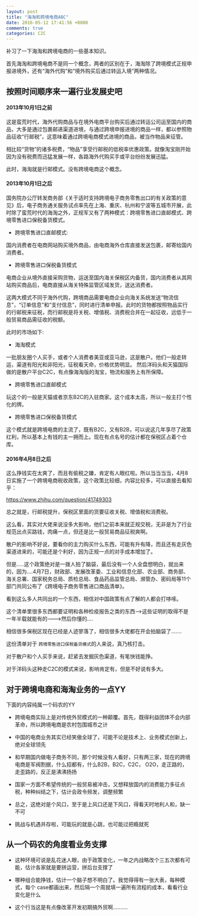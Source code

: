 ```yaml
---
layout: post
title: "海淘和跨境电商ABC"
date: 2016-05-12 17:41:56 +0800
comments: true
categories: C2C
---
```


补习了一下海淘和跨境电商的一些基本知识。

首先海淘和跨境电商不是同一个概念，两者的区别在于，海淘除了跨境模式正规申报进境外，还有“海外代购”和“境外购买后通过转运入境”两种情况。

## 按照时间顺序来一遍行业发展史吧

#### 2013年10月1日之前

这是蛮荒时代，海外代购商品与在境外电商平台购买后通过转运公司运至国内的商品，大多是通过包裹邮递渠道进境，与通过跨境申报进境的商品一样，都以参照物品征收“行邮税”，这意味着通过跨境电商模式进境的商品，被当作物品来征管。

相比较“货物”的诸多税费，“物品”享受行邮税的低税率优惠政策。就像淘宝刚开始因为没有税费而迅猛发展一样，各路海外代购买手或平台纷纷发展迅猛。

此时，海淘就是行邮模式。没有跨境电商这个概念。


#### 2013年10月1日之后

国务院办公厅转发商务部《关于适时支持跨境电子商务零售出口的有关政策的意见》后，电子商务通关服务试点率先在上海、重庆、杭州和宁波等五城市开展，此时除了蛮荒时代的海淘之外，正规军又有了两种模式：跨境零售进口直邮模式、跨境零售进口保税备货模式。

* 跨境零售进口直邮模式:

国内消费者在电商网站购买境外商品，由电商海外仓库直接发送包裹，邮寄给国内消费者。

* 跨境零售进口保税备货模式

电商企业从境外直接采购货物，运送至国内海关保税区内备货，国内消费者从其网站购买商品后，电商直接从海关特殊监管区域发货，送达消费者。

这两大模式不同于海外代购，跨境商品需要电商企业向海关系统发送“物流信息”，“订单信息”和“支付信息”，同时进行清单申报。此时的货物都按照物品实行的行邮税来征税，而行邮税是将关税、增值税、消费税合并在一起征收，远低于一般贸易商品需征收的税额。


此时的市场如下:

* 海淘模式

一批朋友圈个人买手，或者个人消费者美亚或亚马逊，这是散户。他们一般走转运，渠道有阳光和非阳光，征税看天命，价格优势明显。 然后洋码头和天猫国际做的是散户平台C2C，有点像海淘版的淘宝，物流和服务上有所保障。

* 跨境零售进口直邮模式

玩这个的一般是天猫或者京东B2C的入驻商家。这个成本太高，所以一般主打个性化的牌。

* 跨境零售进口保税备货模式

这个模式就是跨境电商的主流了，既有B2C，又有B2B，可以说这几年享尽了政策红利，所以基本上有钱的主一拥而上。现在有点名号的估计都在保税区占着个仓库。


#### 2016年4月8日之后

这么挣钱实在太爽了，而且有偷税之嫌，肯定有人眼红啦。所以当当当当，4月8日实施了一个跨境电商税收政策，这个政策比较细，内容比较多，可以直接去看知乎：

https://www.zhihu.com/question/41749303

总之就是，行邮税提升，保税区里面的货要征收关税、增值税和消费税。

这么看，其实对大佬来说没多大影响，他们之前本来就正规交税，无非是为了行业规范出点买路钱，肉痛一点，但还是比一般贸易商品征税爽啊。

散户的影响不好说，要看你的主力购买什么东西，可能有升有降，而且还有走灰色渠道进来的，可能还是个利好，因为正规一点的对手成本增加了。

但是.....这个政策绝对是一拨人拍了脑袋，最后没有一个人全盘想明白，就出来的，因为....4月7日，财政部、发展改革委、工业和信息化部、农业部、商务部、海关总署、国家税务总局、质检总局、食品药品监管总局、濒管办、密码局等11个部门共同公布了《跨境电子商务零售进口商品清单》。

看到这么多人共同出的一个东西，相信对中国政策有点了解的人都会打哆嗦。

这个清单里很多东西都要证明和各种检疫报告之类的东西-->这些证明的取得不是一年半载就能有的--->然后你懂的....

相信很多保税区现在已经是人迹寥落了，相信很多大佬都在开会拍脑袋了.......

这份清单对于 `跨境零售进口保税备货模式`的人来说，真乃核打击。

对于散户和个人买手来说，赶紧去发掘灰色渠道，有笔快钱能挣。

对于洋码头这种走C2C的模式来说，影响肯定有，但是不好说有多大。


## 对于跨境电商和海淘业务的一点YY

下面的内容纯属一个码农的YY

* 跨境电商实际上是对传统外贸模式的一种颠覆。首先，既得利益团体不会内部革命，所以跨境电商是农村包围城市之计

* 中国的电商业务其实已经笑傲全球了，可能不论是技术上、业务模式创新上，绝对全球领先

* 和早期国内做电子商务不同，那个时候没有人看好，只有两三家，现在的跨境电商是军阀割据，什么招都有，什么B2B，B2C，C2C， O2O，走正路的，走歪路的，反正是沸沸扬扬

* 国家一方面不希望传统的一般贸易被冲击，又想释放国内的消费能力多征点税，种种纠结之下，估计会政令频发，调整频繁

* 总之，这绝对是个风口，至于是上风口还是下风口，得看天时地利人和，缺一不可

* 挑战与机遇并存啦，可能玩的就是心跳，也可能过把瘾就死

## 从一个码农的角度看业务支撑

* 这种环境可说是乱花迷人眼，由于政策变化，一年之内战略改个三五次都有可能，估计各家就是要拼运营，拼后台支撑了

* 哪种组合能挣钱，估计一个脑子想不明白了。我觉得得有一张大表，每种模式，每个 case都画出来，然后隔一个周就填一遍所有流程的成本，看看行业变化是什么

* 这个行当这是有点像改革开发初期搞外贸啊..........
